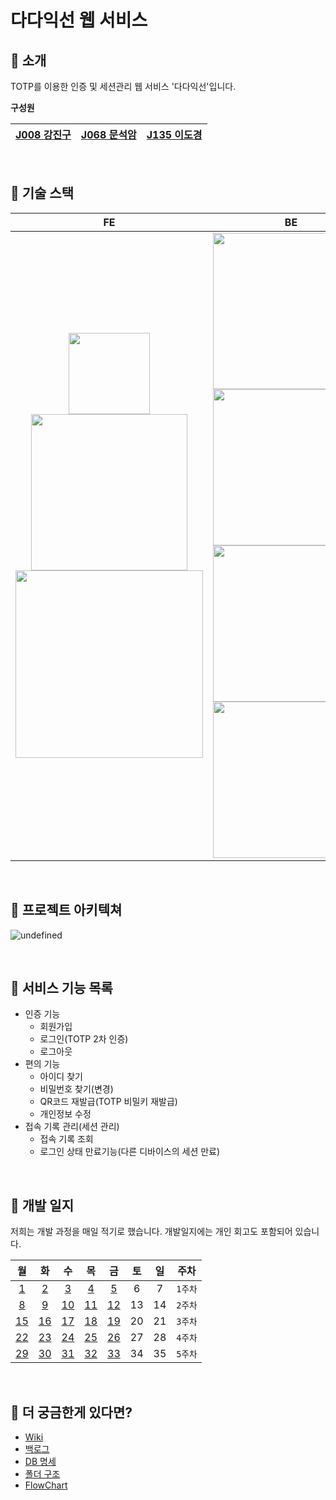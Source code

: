 # 다다익선 웹 서비스

## 📌 소개

TOTP를 이용한 인증 및 세션관리 웹 서비스 '다다익선'입니다.

**구성원**

| [J008 강진구](https://github.com/xortm854) | [J068 문석암](https://github.com/mon823) | [J135 이도경](https://github.com/dogyeong) |
|-----|----|-----|

<br>

## 📌 기술 스택

| FE | BE | Infra & etc |
|:----:|:-----:|:---------------:|
|<img src="https://user-images.githubusercontent.com/40662323/102689054-9fb86700-423e-11eb-95dd-ccae4ca9a4e7.png" width="130" /><img src="https://user-images.githubusercontent.com/40662323/102689035-86171f80-423e-11eb-900f-ba1401d47a02.png" width="250" /><img src="https://user-images.githubusercontent.com/40662323/102689070-bf4f8f80-423e-11eb-831d-e57b0a022867.png" width="300" />|<img src="https://user-images.githubusercontent.com/40662323/102689088-dbebc780-423e-11eb-936f-0cb710b12446.png" width="250" /><img src="https://user-images.githubusercontent.com/40662323/102689138-37b65080-423f-11eb-8c76-c003e07542d7.png" width="250" /><img src="https://user-images.githubusercontent.com/40662323/102689193-88c64480-423f-11eb-9fff-4cc0a6b2f216.png" width="250" /><img src="https://user-images.githubusercontent.com/40662323/102690083-4e13da80-4246-11eb-924f-7353d1eb795c.png" width="250" />|<img src="https://user-images.githubusercontent.com/40662323/102689118-0b9acf80-423f-11eb-86c2-677b3e27fa39.png" width="250" /><img src="https://user-images.githubusercontent.com/40662323/102689231-cb881c80-423f-11eb-907c-01eaacb6afc9.png" width="250"/>|

<br>

## 📌 프로젝트 아키텍쳐

![undefined](https://user-images.githubusercontent.com/40662323/102689973-954d9b80-4245-11eb-8d6d-d881dc4ae677.png)

<br>

## 📌 서비스 기능 목록

- 인증 기능
  - 회원가입
  - 로그인(TOTP 2차 인증)
  - 로그아웃
- 편의 기능
  - 아이디 찾기
  - 비밀번호 찾기(변경)
  - QR코드 재발급(TOTP 비밀키 재발급)
  - 개인정보 수정
- 접속 기록 관리(세션 관리)
  - 접속 기록 조회
  - 로그인 상태 만료기능(다른 디바이스의 세션 만료)
    
<br>

## 📌 개발 일지

저희는 개발 과정을 매일 적기로 했습니다. 개발일지에는 개인 회고도 포함되어 있습니다.

| 월 | 화 | 수 | 목 | 금 | 토 | 일 | 주차 |
|:--:|:--:|:--:|:--:|:--:|:--:|:--:|:--:|
| [1](https://github.com/boostcamp-2020/Project03-A-TOTP/wiki/Day-01-%EA%B0%9C%EB%B0%9C%EC%9D%BC%EC%A7%80-Web) | [2](https://github.com/boostcamp-2020/Project03-A-TOTP/wiki/Day-02-%EA%B0%9C%EB%B0%9C%EC%9D%BC%EC%A7%80-Web)  | [3](https://github.com/boostcamp-2020/Project03-A-TOTP/wiki/Day-03-%EA%B0%9C%EB%B0%9C%EC%9D%BC%EC%A7%80-Web)  | [4](https://github.com/boostcamp-2020/Project03-A-TOTP/wiki/Day-04-%EA%B0%9C%EB%B0%9C%EC%9D%BC%EC%A7%80-Web)  | [5](https://github.com/boostcamp-2020/Project03-A-TOTP/wiki/Day-05-%EA%B0%9C%EB%B0%9C%EC%9D%BC%EC%A7%80-Web)  | 6  | 7  | `1주차` |
| [8](https://github.com/boostcamp-2020/Project03-A-TOTP/wiki/Day-08-%EA%B0%9C%EB%B0%9C%EC%9D%BC%EC%A7%80-Web)  | [9](https://github.com/boostcamp-2020/Project03-A-TOTP/wiki/Day-09-%EA%B0%9C%EB%B0%9C%EC%9D%BC%EC%A7%80-Web)  | [10](https://github.com/boostcamp-2020/Project03-A-TOTP/wiki/Day-10-%EA%B0%9C%EB%B0%9C%EC%9D%BC%EC%A7%80-Web) | [11](https://github.com/boostcamp-2020/Project03-A-TOTP/wiki/Day-11-%EA%B0%9C%EB%B0%9C%EC%9D%BC%EC%A7%80-Web) | [12](https://github.com/boostcamp-2020/Project03-A-TOTP/wiki/Day-12-%EA%B0%9C%EB%B0%9C%EC%9D%BC%EC%A7%80-Web) | 13 | 14 | `2주차` |
| [15](https://github.com/boostcamp-2020/Project03-A-TOTP/wiki/Day-15-%EA%B0%9C%EB%B0%9C%EC%9D%BC%EC%A7%80-Web) | [16](https://github.com/boostcamp-2020/Project03-A-TOTP/wiki/Day-16-%EA%B0%9C%EB%B0%9C%EC%9D%BC%EC%A7%80-Web) | [17](https://github.com/boostcamp-2020/Project03-A-TOTP/wiki/Day-17-%EA%B0%9C%EB%B0%9C%EC%9D%BC%EC%A7%80-Web) | [18](https://github.com/boostcamp-2020/Project03-A-TOTP/wiki/Day-18-%EA%B0%9C%EB%B0%9C%EC%9D%BC%EC%A7%80-Web) | [19](https://github.com/boostcamp-2020/Project03-A-TOTP/wiki/Day-19-%EA%B0%9C%EB%B0%9C%EC%9D%BC%EC%A7%80-Web) | 20 | 21 | `3주차` |
| [22](https://github.com/boostcamp-2020/Project03-A-TOTP/wiki/Day-22-%EA%B0%9C%EB%B0%9C%EC%9D%BC%EC%A7%80-Web) | [23](https://github.com/boostcamp-2020/Project03-A-TOTP/wiki/Day-23-%EA%B0%9C%EB%B0%9C%EC%9D%BC%EC%A7%80-Web) | [24](https://github.com/boostcamp-2020/Project03-A-TOTP/wiki/Day-24-%EA%B0%9C%EB%B0%9C%EC%9D%BC%EC%A7%80-Web) | [25](https://github.com/boostcamp-2020/Project03-A-TOTP/wiki/Day-25-%EA%B0%9C%EB%B0%9C%EC%9D%BC%EC%A7%80-Web) | [26](https://github.com/boostcamp-2020/Project03-A-TOTP/wiki/Day-26-%EA%B0%9C%EB%B0%9C%EC%9D%BC%EC%A7%80-Web) | 27 | 28 | `4주차` |
| [29]() | [30](https://github.com/boostcamp-2020/Project03-A-TOTP/wiki/Day-30-%EA%B0%9C%EB%B0%9C%EC%9D%BC%EC%A7%80-Web) | [31](https://github.com/boostcamp-2020/Project03-A-TOTP/wiki/Day-31-%EA%B0%9C%EB%B0%9C%EC%9D%BC%EC%A7%80-Web) | [32](https://github.com/boostcamp-2020/Project03-A-TOTP/wiki/Day-32-%EA%B0%9C%EB%B0%9C%EC%9D%BC%EC%A7%80-Web) | [33](https://github.com/boostcamp-2020/Project03-A-TOTP/wiki/Day-33-%EA%B0%9C%EB%B0%9C%EC%9D%BC%EC%A7%80-Web) | 34 | 35 | `5주차` |

<br>

## 📌 더 궁금한게 있다면?

- [Wiki](https://github.com/boostcamp-2020/Project03-A-TOTP/wiki)
- [백로그](https://github.com/boostcamp-2020/Project03-A-TOTP/wiki/Backlog)
- [DB 명세](https://github.com/boostcamp-2020/Project03-A-TTP/wiki/DB)
- [폴더 구조](https://github.com/boostcamp-2020/Project03-A-TOTP/wiki/WEB-%ED%8F%B4%EB%8D%94%EA%B5%AC%EC%A1%B0)
- [FlowChart](https://github.com/boostcamp-2020/Project03-A-TOTP/wiki/FlowChart)
